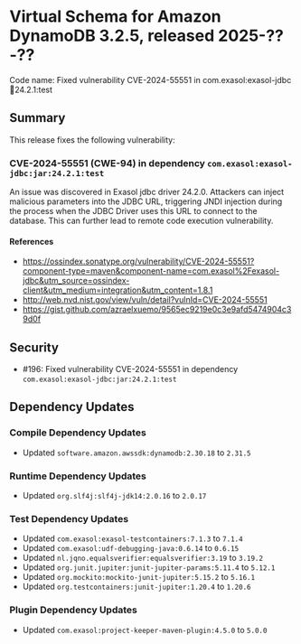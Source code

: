 # Virtual Schema for Amazon DynamoDB 3.2.5, released 2025-??-??

Code name: Fixed vulnerability CVE-2024-55551 in com.exasol:exasol-jdbc:jar:24.2.1:test

## Summary

This release fixes the following vulnerability:

### CVE-2024-55551 (CWE-94) in dependency `com.exasol:exasol-jdbc:jar:24.2.1:test`
An issue was discovered in Exasol jdbc driver 24.2.0. Attackers can inject malicious parameters into the JDBC URL, triggering JNDI injection during the process when the JDBC Driver uses this URL to connect to the database. This can further lead to remote code execution vulnerability.
#### References
* https://ossindex.sonatype.org/vulnerability/CVE-2024-55551?component-type=maven&component-name=com.exasol%2Fexasol-jdbc&utm_source=ossindex-client&utm_medium=integration&utm_content=1.8.1
* http://web.nvd.nist.gov/view/vuln/detail?vulnId=CVE-2024-55551
* https://gist.github.com/azraelxuemo/9565ec9219e0c3e9afd5474904c39d0f

## Security

* #196: Fixed vulnerability CVE-2024-55551 in dependency `com.exasol:exasol-jdbc:jar:24.2.1:test`

## Dependency Updates

### Compile Dependency Updates

* Updated `software.amazon.awssdk:dynamodb:2.30.18` to `2.31.5`

### Runtime Dependency Updates

* Updated `org.slf4j:slf4j-jdk14:2.0.16` to `2.0.17`

### Test Dependency Updates

* Updated `com.exasol:exasol-testcontainers:7.1.3` to `7.1.4`
* Updated `com.exasol:udf-debugging-java:0.6.14` to `0.6.15`
* Updated `nl.jqno.equalsverifier:equalsverifier:3.19` to `3.19.2`
* Updated `org.junit.jupiter:junit-jupiter-params:5.11.4` to `5.12.1`
* Updated `org.mockito:mockito-junit-jupiter:5.15.2` to `5.16.1`
* Updated `org.testcontainers:junit-jupiter:1.20.4` to `1.20.6`

### Plugin Dependency Updates

* Updated `com.exasol:project-keeper-maven-plugin:4.5.0` to `5.0.0`
